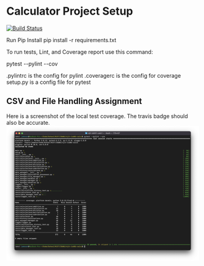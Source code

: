 # Calculator Project Setup
[![Build Status](https://app.travis-ci.com/jameson-m/njit-is601-calc1.svg?branch=main)](https://app.travis-ci.com/jameson-m/njit-is601-calc1)

Run Pip Install
pip install -r requirements.txt

To run tests, Lint, and Coverage report use this command:

pytest  --pylint --cov

.pylintrc is the config for pylint
.coveragerc is the config for coverage
setup.py is a config file for pytest

## CSV and File Handling Assignment
Here is a screenshot of the local test coverage. The travis badge should also be accurate.
![csv assignment pytest coverage screenshot](assets/csv_assignment_pytest_screenshot.png "CSV Assignment Pytest Coverage Screenshot")